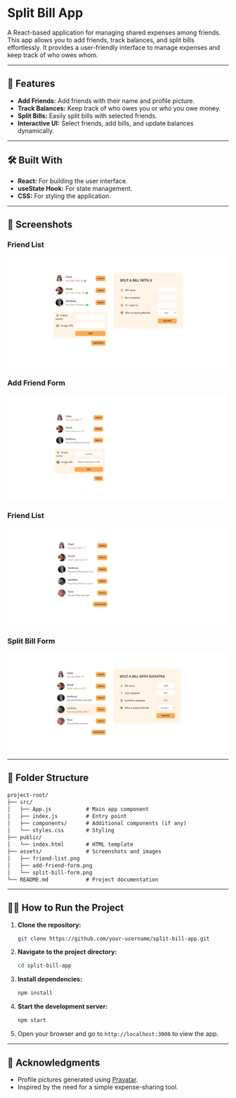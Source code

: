 # Split Bill App

A React-based application for managing shared expenses among friends. This app allows you to add friends, track balances, and split bills effortlessly. It provides a user-friendly interface to manage expenses and keep track of who owes whom.

---

## 🚀 Features

- **Add Friends:** Add friends with their name and profile picture.
- **Track Balances:** Keep track of who owes you or who you owe money.
- **Split Bills:** Easily split bills with selected friends.
- **Interactive UI:** Select friends, add bills, and update balances dynamically.

---

## 🛠️ Built With

- **React:** For building the user interface.
- **useState Hook:** For state management.
- **CSS:** For styling the application.

---

## 📸 Screenshots

### Friend List

![Static Page](./Screenshorts/Static_image.png)

### Add Friend Form

![Add Friend Form](./Screenshorts/FriendAdd.png)

### Friend List

![Friend List](./Screenshorts/FriendList.png)

### Split Bill Form

![Split Bill Form](./Screenshorts/SplitBill.png)

---

## 📂 Folder Structure

```
project-root/
├── src/
│   ├── App.js           # Main app component
│   ├── index.js         # Entry point
│   ├── components/      # Additional components (if any)
│   └── styles.css       # Styling
├── public/
│   └── index.html       # HTML template
├── assets/              # Screenshots and images
│   ├── friend-list.png
│   ├── add-friend-form.png
│   └── split-bill-form.png
└── README.md            # Project documentation
```

---

## 🧑‍💻 How to Run the Project

1. **Clone the repository:**

   ```bash
   git clone https://github.com/your-username/split-bill-app.git
   ```

2. **Navigate to the project directory:**

   ```bash
   cd split-bill-app
   ```

3. **Install dependencies:**

   ```bash
   npm install
   ```

4. **Start the development server:**

   ```bash
   npm start
   ```

5. Open your browser and go to `http://localhost:3000` to view the app.

---

## 🌟 Acknowledgments

- Profile pictures generated using [Pravatar](https://pravatar.cc/).
- Inspired by the need for a simple expense-sharing tool.
